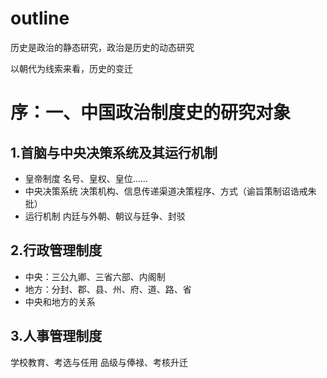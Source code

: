 # outline

历史是政治的静态研究，政治是历史的动态研究

以朝代为线索来看，历史的变迁

# 序：一、中国政治制度史的研究对象

## 1.首脑与中央决策系统及其运行机制
+ 皇帝制度  名号、皇权、皇位……
+ 中央决策系统       决策机构、信息传递渠道决策程序、方式（谕旨策制诏诰戒朱批）
+ 运行机制   内廷与外朝、朝议与廷争、封驳

## 2.行政管理制度
+ 中央：三公九卿、三省六部、内阁制
+ 地方：分封、郡、县、州、府、道、路、省
+ 中央和地方的关系

## 3.人事管理制度
学校教育、考选与任用  品级与俸禄、考核升迁

